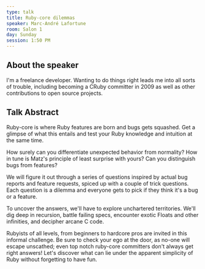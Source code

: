 ```yaml
---
type: talk
title: Ruby-core dilemmas
speaker: Marc-André Lafortune
room: Salon 1
day: Sunday
session: 1:50 PM
---
```


## About the speaker

I'm a freelance developer. Wanting to do things right leads me into all sorts of trouble, including becoming a CRuby committer in 2009 as well as other contributions to open source projects.

## Talk Abstract

Ruby-core is where Ruby features are born and bugs gets squashed. Get a glimpse of what this entails and test your Ruby knowledge and intuition at the same time. 

How surely can you differentiate unexpected behavior from normality? How in tune is Matz's principle of least surprise with yours? Can you distinguish bugs from features?

We will figure it out through a series of questions inspired by actual bug reports and feature requests, spiced up with a couple of trick questions. Each question is a dilemma and everyone gets to pick if they think it's a bug or a feature.

To uncover the answers, we'll have to explore unchartered territories. We'll dig deep in recursion, battle failing specs, encounter exotic Floats and other infinities, and decipher arcane C code.

Rubyists of all levels, from beginners to hardcore pros are invited in this informal challenge. Be sure to check your ego at the door, as no-one will escape unscathed; even top notch ruby-core committers don't always get right answers! Let's discover what can lie under the apparent simplicity of Ruby without forgetting to have fun.